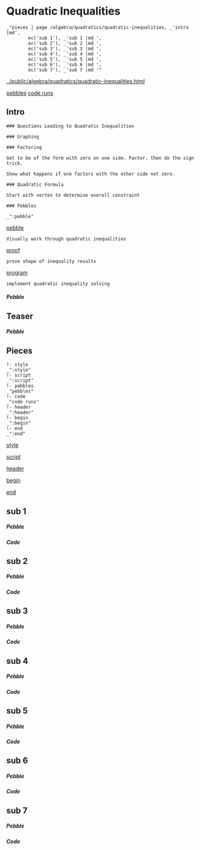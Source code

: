 # Quadratic Inequalities

    _"pieces | page /algebra/quadratics/quadratic-inequalities, _'intro |md',
            ec('sub 1'), _'sub 1 |md ',
            ec('sub 2'), _'sub 2 |md ',
            ec('sub 3'), _'sub 3 |md ',
            ec('sub 4'), _'sub 4 |md ',
            ec('sub 5'), _'sub 5 |md ',
            ec('sub 6'), _'sub 6 |md ',
            ec('sub 7'), _'sub 7 |md '"

[../public/algebra/quadratics/quadratic-inequalities.html](# "save:")

[pebbles](#pebble "h5: | .join \n")
[code runs](#code "h5: | .join \n")

## Intro

    ### Questions Leading to Quadratic Inequalities

    ### Graphing

    ### Factoring

    Get to be of the form with zero on one side. Factor. then do the sign
    trick.

    Show what happens if one factors with the other side not zero. 

    ### Quadratic Formula

    Start with vertex to determine overall constraint

    ### Pebbles

    _":pebble"

[pebble]()

    Visually work through quadratic inequalities

[proof]()

    prove shape of inequality results

[program]()

    implement quadratic inequality solving


##### Pebble

## Teaser

##### Pebble

## Pieces

    !- style
    _":style"
    !- script
    _":script"
    !- pebbles
    _"pebbles"
    !- code
    _"code runs"
    !- header
    _":header"
    !- begin
    _":begin"
    !- end
    _":end"



[style]() 

[script]()

[header]()

[begin]()

[end]()

## sub 1




##### Pebble


##### Code


## sub 2




##### Pebble


##### Code


## sub 3




##### Pebble


##### Code


## sub 4




##### Pebble


##### Code


## sub 5




##### Pebble


##### Code


## sub 6




##### Pebble


##### Code


## sub 7




##### Pebble


##### Code


